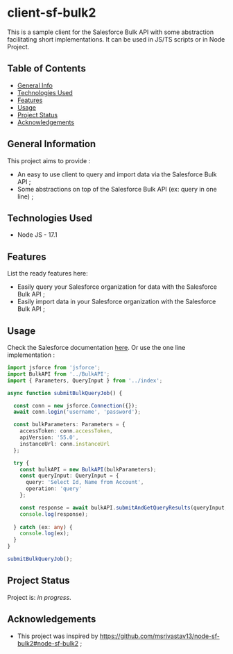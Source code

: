 # client-sf-bulk2

This is a sample client for the Salesforce Bulk API with some abstraction facilitating short implementations. It can be used in JS/TS scripts or in Node Project.

## Table of Contents

- [General Info](#general-information)
- [Technologies Used](#technologies-used)
- [Features](#features)
- [Usage](#usage)
- [Project Status](#project-status)
- [Acknowledgements](#acknowledgements)

## General Information

This project aims to provide :
- An easy to use client to query and import data via the Salesforce Bulk API ;
- Some abstractions on top of the Salesforce Bulk API (ex: query in one line) ;

## Technologies Used

- Node JS - 17.1

## Features

List the ready features here:

- Easily query your Salesforce organization for data with the Salesforce Bulk API ;
- Easily import data in your Salesforce organization with the Salesforce Bulk API ;

## Usage

Check the Salesforce documentation [here](https://developer.salesforce.com/docs/atlas.en-us.api_asynch.meta/api_asynch/bulk_api_2_0.htm).
Or use the one line implementation :

```typescript
import jsforce from 'jsforce';
import BulkAPI from '../BulkAPI';
import { Parameters, QueryInput } from '../index';

async function submitBulkQueryJob() {

  const conn = new jsforce.Connection({});
  await conn.login('username', 'password');

  const bulkParameters: Parameters = {
    accessToken: conn.accessToken,
    apiVersion: '55.0',
    instanceUrl: conn.instanceUrl
  };

  try {
    const bulkAPI = new BulkAPI(bulkParameters);
    const queryInput: QueryInput = {
      query: 'Select Id, Name from Account',
      operation: 'query'
    };

    const response = await bulkAPI.submitAndGetQueryResults(queryInput, 10);
    console.log(response);
    
  } catch (ex: any) {
    console.log(ex);
  }
}

submitBulkQueryJob();
```
## Project Status

Project is: _in progress_.


## Acknowledgements

- This project was inspired by https://github.com/msrivastav13/node-sf-bulk2#node-sf-bulk2 ;
